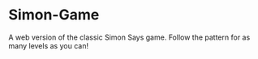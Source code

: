# Simon-Game
A web version of the classic Simon Says game. Follow the pattern for as many levels as you can!
